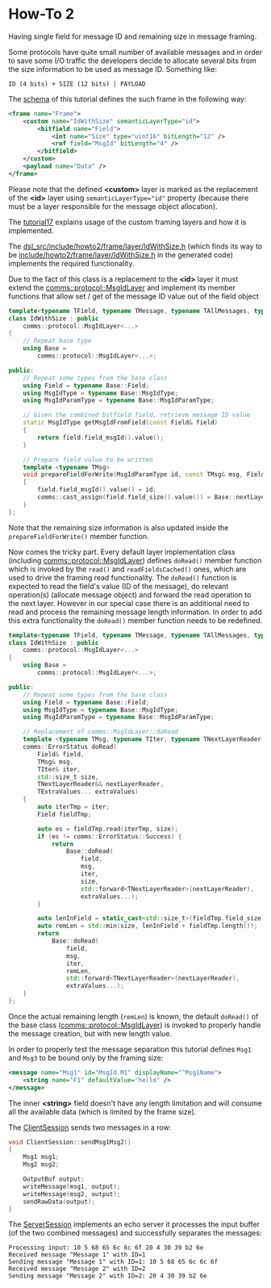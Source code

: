 # How-To 2
Having single field for message ID and remaining size in message framing.

Some protocols have quite small number of available messages and in order to save some 
I/O traffic the developers decide to allocate several bits from the size information to be
used as message ID. Something like:
```
ID (4 bits) + SIZE (12 bits) | PAYLOAD
```
The [schema](dsl/schema.xml) of this tutorial defines the such frame in the following way:
```xml
<frame name="Frame">
    <custom name="IdWithSize" semanticLayerType="id"> 
        <bitfield name="Field">
            <int name="Size" type="uint16" bitLength="12" />
            <ref field="MsgId" bitLength="4" />
        </bitfield>
    </custom>
    <payload name="Data" />
</frame>
```
Please note that the defined **&lt;custom&gt;** layer is marked as the replacement of the 
**&lt;id&gt;** layer using `semanticLayerType="id"` property 
(because there must be a layer responsible for the message object allocation).

The [tutorial17](../../tutorials/tutorial17) explains usage of the custom framing 
layers and how it is implemented.

The [dsl_src/include/howto2/frame/layer/IdWithSize.h](dsl_src/include/howto2/frame/layer/IdWithSize.h)
(which finds its way to be [include/howto2/frame/layer/IdWithSize.h](include/howto2/frame/layer/IdWithSize.h) 
in the generated code) implements the required functionality.

Due to the fact of this class is a replacement to the **&lt;id&gt;** layer it must extend 
the [comms::protocol::MsgIdLayer](https://commschamp.github.io/comms_doc/classcomms_1_1protocol_1_1MsgIdLayer.html)
and implement its member functions that allow set / get of the message ID value out of the 
field object 
```cpp
template<typename TField, typename TMessage, typename TAllMessages, typename TNextLayer, typename... TOptions>
class IdWithSize : public
    comms::protocol::MsgIdLayer<...>
{
    // Repeat base type
    using Base = 
        comms::protocol::MsgIdLayer<...>;

public:
    // Repeat some types from the base class
    using Field = typename Base::Field;    
    using MsgIdType = typename Base::MsgIdType;
    using MsgIdParamType = typename Base::MsgIdParamType;

    // Given the combined bitfield field, retrieve message ID value
    static MsgIdType getMsgIdFromField(const Field& field)
    {
        return field.field_msgId().value();
    }

    // Prepare field value to be written
    template <typename TMsg>
    void prepareFieldForWrite(MsgIdParamType id, const TMsg& msg, Field& field) const
    {
        field.field_msgId().value() = id;
        comms::cast_assign(field.field_size().value()) = Base::nextLayer().length(msg);
    }
};
```
Note that the remaining size information is also updated inside the `prepareFieldForWrite()` member function.

Now comes the tricky part. Every default layer implementation class (including 
[comms::protocol::MsgIdLayer](https://commschamp.github.io/comms_doc/classcomms_1_1protocol_1_1MsgIdLayer.html))
defines `doRead()` member function which is invoked by the `read()` and `readFieldsCached()` ones, which are used
to drive the framing read functionality. The `doRead()` function is expected to read the field's value 
(ID of the message), do relevant operation(s) (allocate message object) and forward the read operation to the 
next layer. However in our special case there is an additional need to read and process the remaining message 
length information. In order to add this extra functionality the `doRead()` member function needs to be 
redefined.
```cpp
template<typename TField, typename TMessage, typename TAllMessages, typename TNextLayer, typename... TOptions>
class IdWithSize : public
    comms::protocol::MsgIdLayer<...>
{
    using Base = 
        comms::protocol::MsgIdLayer<...>;

public:
    // Repeat some types from the base class
    using Field = typename Base::Field;    
    using MsgIdType = typename Base::MsgIdType;
    using MsgIdParamType = typename Base::MsgIdParamType;

    // Replacement of comms::MsgIdLayer::doRead
    template <typename TMsg, typename TIter, typename TNextLayerReader, typename... TExtraValues>
    comms::ErrorStatus doRead(
        Field& field, 
        TMsg& msg, 
        TIter& iter, 
        std::size_t size, 
        TNextLayerReader&& nextLayerReader, 
        TExtraValues... extraValues)
    {
        auto iterTmp = iter;
        Field fieldTmp;

        auto es = fieldTmp.read(iterTmp, size);
        if (es != comms::ErrorStatus::Success) {
            return 
                Base::doRead(
                    field, 
                    msg, 
                    iter, 
                    size, 
                    std::forward<TNextLayerReader>(nextLayerReader), 
                    extraValues...);
        }

        auto lenInField = static_cast<std::size_t>(fieldTmp.field_size().value());
        auto remLen = std::min(size, lenInField + fieldTmp.length());
        return 
            Base::doRead(
                field, 
                msg, 
                iter, 
                remLen, 
                std::forward<TNextLayerReader>(nextLayerReader), 
                extraValues...);
    }
};
```
Once the actual remaining length (`remLen`) is known, the default `doRead()` of the base class 
([comms::protocol::MsgIdLayer](https://commschamp.github.io/comms_doc/classcomms_1_1protocol_1_1MsgIdLayer.html))
is invoked to properly handle the message creation, but with new length value.

In order to properly test the message separation this tutorial defines `Msg1` and `Msg3` to be bound only 
by the framing size:
```xml
<message name="Msg1" id="MsgId.M1" displayName="^Msg1Name">
    <string name="F1" defaultValue="hello" />
</message>
```
The inner **&lt;string&gt;** field doesn't have any length limitation and will consume all the available data 
(which is limited by the frame size).

The [ClientSession](src/ClientSession.cpp) sends two messages in a row:
```cpp
void ClientSession::sendMsg1Msg2()
{
    Msg1 msg1;
    Msg2 msg2;

    OutputBuf output;
    writeMessage(msg1, output);
    writeMessage(msg2, output);
    sendRawData(output);
}
```
The [ServerSession](src/ServerSession.cpp) implements an echo server it processes the input buffer (of the 
two combined messages) and successfully separates the messages:
```
Processing input: 10 5 68 65 6c 6c 6f 20 4 30 39 b2 6e 
Received message "Message 1" with ID=1
Sending message "Message 1" with ID=1: 10 5 68 65 6c 6c 6f 
Received message "Message 2" with ID=2
Sending message "Message 2" with ID=2: 20 4 30 39 b2 6e 
```

